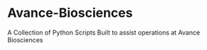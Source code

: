 # Avance-Biosciences
A Collection of Python Scripts Built to assist operations at Avance Biosciences
